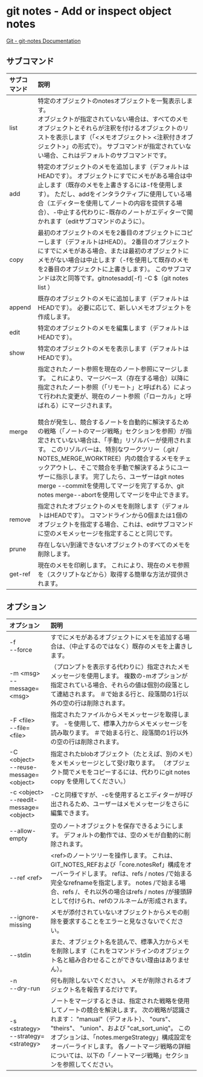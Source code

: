 # git notes - Add or inspect object notes

[Git - git-notes Documentation](https://git-scm.com/docs/git-notes)

## サブコマンド

|サブコマンド|説明|
|:--|:--|
|list|特定のオブジェクトのnotesオブジェクトを一覧表示します。 <br>オブジェクトが指定されていない場合は、すべてのメモオブジェクトとそれらが注釈を付けるオブジェクトのリストを表示します（「<メモオブジェクト> <注釈付きオブジェクト>」の形式で）。 サブコマンドが指定されていない場合、これはデフォルトのサブコマンドです。|
|add|特定のオブジェクトのメモを追加します（デフォルトはHEADです）。 オブジェクトにすでにメモがある場合は中止します（既存のメモを上書きするには-fを使用します）。 ただし、addをインタラクティブに使用している場合（エディターを使用してノートの内容を提供する場合）、-中止する代わりに-既存のノートがエディターで開かれます（editサブコマンドのように）。|
|copy|最初のオブジェクトのメモを2番目のオブジェクトにコピーします（デフォルトはHEAD）。 2番目のオブジェクトにすでにメモがある場合、または最初のオブジェクトにメモがない場合は中止します（-fを使用して既存のメモを2番目のオブジェクトに上書きします）。 このサブコマンドは次と同等です。gitnotesadd[-f] -C $（git notes list <from-object>）<to-object>|
|append|既存のオブジェクトのメモに追加します（デフォルトはHEADです）。 必要に応じて、新しいメモオブジェクトを作成します。|
|edit|特定のオブジェクトのメモを編集します（デフォルトはHEADです）。|
|show|特定のオブジェクトのメモを表示します（デフォルトはHEADです）。|
|merge|指定されたノート参照を現在のノート参照にマージします。 これにより、マージベース（存在する場合）以降に指定されたノート参照（「リモート」と呼ばれる）によって行われた変更が、現在のノート参照（「ローカル」と呼ばれる）にマージされます。<br><br>競合が発生し、競合するノートを自動的に解決するための戦略（「ノートのマージ戦略」セクションを参照）が指定されていない場合は、「手動」リゾルバーが使用されます。 このリゾルバーは、特別なワークツリー（.git / NOTES_MERGE_WORKTREE）内の競合するメモをチェックアウトし、そこで競合を手動で解決するようにユーザーに指示します。 完了したら、ユーザーはgit notes merge --commitを使用してマージを完了するか、git notes merge--abortを使用してマージを中止できます。|
|remove|指定されたオブジェクトのメモを削除します（デフォルトはHEADです）。 コマンドラインから0個または1個のオブジェクトを指定する場合、これは、editサブコマンドに空のメモメッセージを指定することと同じです。|
|prune|存在しない/到達できないオブジェクトのすべてのメモを削除します。|
|get-ref|現在のメモを印刷します。 これにより、現在のメモ参照を（スクリプトなどから）取得する簡単な方法が提供されます。|

## オプション

|オプション|説明|
|:--|:--|
|-f<br>--force|すでにメモがあるオブジェクトにメモを追加する場合は、（中止するのではなく）既存のメモを上書きします。|
|-m \<msg><br>--message=\<msg>|（プロンプトを表示する代わりに）指定されたメモメッセージを使用します。 複数の-mオプションが指定されている場合、それらの値は個別の段落として連結されます。 ＃で始まる行と、段落間の1行以外の空の行は削除されます。|
|-F \<file><br>--file=\<file>|指定されたファイルからメモメッセージを取得します。 -を使用して、標準入力からメモメッセージを読み取ります。 ＃で始まる行と、段落間の1行以外の空の行は削除されます。|
|-C \<object><br>--reuse-message=\<object>|指定されたblobオブジェクト（たとえば、別のメモ）をメモメッセージとして受け取ります。 （オブジェクト間でメモをコピーするには、代わりにgit notes copy <object>を使用してください。）|
|-c \<object><br>--reedit-message=\<object>|-Cと同様ですが、-cを使用するとエディターが呼び出されるため、ユーザーはメモメッセージをさらに編集できます。|
|--allow-empty|空のノートオブジェクトを保存できるようにします。 デフォルトの動作では、空のメモが自動的に削除されます。|
|--ref \<ref>|\<ref>のノートツリーを操作します。 これは、GIT_NOTES_REFおよび「core.notesRef」構成をオーバーライドします。 refは、refs / notes /で始まる完全なrefnameを指定します。 notes /で始まる場合、refs /、それ以外の場合はrefs / notes /が接頭辞として付けられ、refのフルネームが形成されます。|
|--ignore-missing|メモが添付されていないオブジェクトからメモの削除を要求することをエラーと見なさないでください。|
|--stdin|また、オブジェクト名を読んで、標準入力からメモを削除します（これをコマンドラインのオブジェクト名と組み合わせることができない理由はありません）。|
|-n<br>--dry-run|何も削除しないでください。 メモが削除されるオブジェクト名を報告するだけです。|
|-s \<strategy><br>--strategy=\<strategy>|ノートをマージするときは、指定された戦略を使用してノートの競合を解決します。 次の戦略が認識されます： "manual"（デフォルト）、 "ours"、 "theirs"、 "union"、および "cat_sort_uniq"。 このオプションは、「notes.mergeStrategy」構成設定をオーバーライドします。 各ノートマージ戦略の詳細については、以下の「ノートマージ戦略」セクションを参照してください。|
